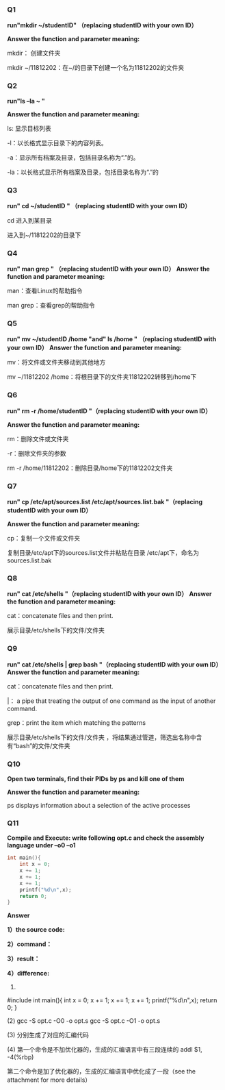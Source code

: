 ### Q1

**run"mkdir ~/studentID" （replacing studentID with your own ID）**

**Answer the function and parameter meaning:**

mkdir： 创建文件夹

mkdir \~/11812202：在~/的目录下创建一个名为11812202的文件夹

### Q2

**run"ls –la ~ "**  

**Answer the function and parameter meaning:**

ls: 显示目标列表

-l：以长格式显示目录下的内容列表。

-a：显示所有档案及目录，包括目录名称为“.”的。

-la：以长格式显示所有档案及目录，包括目录名称为“.”的

### Q3

**run" cd ~/studentID " （replacing studentID with your own ID）**

cd 进入到某目录

进入到~/11812202的目录下

### Q4

**run"  man grep  " （replacing studentID with your own ID）** 
**Answer the function and parameter meaning:**

man：查看Linux的帮助指令

man grep：查看grep的帮助指令

### Q5

**run"  mv ~/studentID /home  "and" ls /home " （replacing studentID with your own ID）** 
**Answer the function and parameter meaning:** 

mv：将文件或文件夹移动到其他地方

mv ~/11812202 /home：将根目录下的文件夹11812202转移到/home下

### Q6

**run"  rm -r /home/studentID   "（replacing studentID with your own ID）**

**Answer the function and parameter meaning:** 

rm：删除文件或文件夹

-r：删除文件夹的参数

rm -r /home/11812202：删除目录/home下的11812202文件夹

### Q7

**run"   cp /etc/apt/sources.list /etc/apt/sources.list.bak   "（replacing studentID with your own ID）**

**Answer the function and parameter meaning:**

cp：复制一个文件或文件夹

复制目录/etc/apt下的sources.list文件并粘贴在目录 /etc/apt下，命名为sources.list.bak

### Q8

**run"  cat /etc/shells  "（replacing studentID with your own ID）**
**Answer the function and parameter meaning:**

cat：concatenate files and then print.

展示目录/etc/shells下的文件/文件夹

### Q9

**run"  cat /etc/shells | grep bash  "（replacing studentID with your own ID）**
**Answer the function and parameter meaning:** 

cat：concatenate files and then print.

|： a pipe that treating the output of one command as the input of another command.

grep：print the item which matching the patterns

展示目录/etc/shells下的文件/文件夹 ，将结果通过管道，筛选出名称中含有“bash”的文件/文件夹

### Q10

**Open two terminals, find their PIDs by ps and kill one of them**

**Answer the function and parameter meaning:**  

ps displays information about a selection of the active processes

### Q11

**Compile and Execute: write following opt.c and check the assembly language under –o0 –o1**

```c
int main(){
	int x = 0;
    x += 1;
    x += 1;
    x += 1;
    printf("%d\n",x);
    return 0;
}
```

**Answer**

**1）the source code:**

**2）command：**

**3）result：**

**4）difference:**

1) 

\#include
int main(){
    int x = 0;
    x += 1;
    x += 1;
    x += 1;
    printf("%d\n",x);
    return 0;
}

(2) gcc -S opt.c -O0 -o opt.s
   gcc -S opt.c -O1 -o opt.s

(3) 分别生成了对应的汇编代码

(4) 第一个命令是不加优化器的，生成的汇编语言中有三段连续的 addl $1, -4(%rbp)

第二个命令是加了优化器的，生成的汇编语言中优化成了一段（see the attachment for more details）


